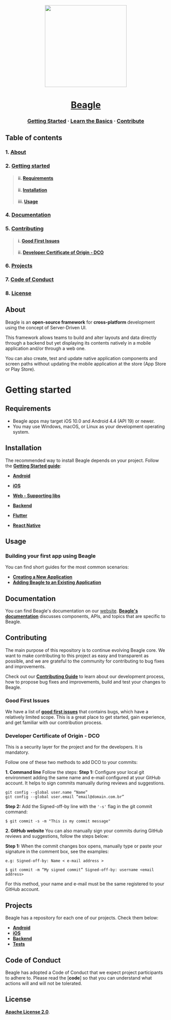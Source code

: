 <p align="center">
  <img src="https://gblobscdn.gitbook.com/spaces%2F-M-Qy7jZbUpzGRP5GbCZ%2Favatar.png" width="256" height="256" />
</p>

<h1 align="center">
  <a href="https://usebeagle.io/">
    Beagle
  </a>
</h1>


<h3 align="center">
  <a href="https://docs.usebeagle.io">Getting Started</a>
  <span> · </span>
  <a href="https://docs.usebeagle.io/get-started/using-beagle">Learn the Basics</a>
  <span> · </span>
  <a href="https://github.com/ZupIT/beagle/blob/main/CONTRIBUTING.md">Contribute</a>
</h3>

## **Table of contents**
### 1. [**About**](#About)
### 2. [**Getting started**](#Getting-started)
>#### ii. [**Requirements**](#Requirements)
>#### ii. [**Installation**](#Installing-Beagle)
>#### iii. [**Usage**](#Usage)
### 4. [**Documentation**](#-documentation)
### 5. [**Contributing**](#Contributing)
>#### i. [**Good First Issues**](#Good-First-Issues)
>#### ii. [**Developer Certificate of Origin - DCO**](#Developer-Certificate-of-Origin-DCO)
### 6. [**Projects**](#Projects)
### 7. [**Code of Conduct**](#code-of-conduct)
### 8. [**License**](#License)



## **About**
Beagle is an **open-source framework** for **cross-platform** development using the concept of Server-Driven UI.

This framework allows teams to build and alter layouts and data directly through a backend but yet displaying its contents natively in a mobile application and/or through a web one.

You can also create, test and update native application components and screen paths without updating the mobile application at the store (App Store or Play Store).

# **Getting started**

## **Requirements**

- Beagle apps may target iOS 10.0 and Android 4.4 (API 19) or newer. 
- You may use Windows, macOS, or Linux as your development operating system.

## **Installation**
The recommended way to install Beagle depends on your project.
Follow the [**Getting Started guide**](https://docs.usebeagle.io/get-started/installing-beagle):

- [**Android**](https://docs.usebeagle.io/v1.10/android/getting-started/)
- [**iOS**](https://docs.usebeagle.io/v1.10/ios/getting-started/)
- [**Web - Supporting libs**](https://docs.usebeagle.io/v1.10/web/libs/beagle-grpc-web/) 

- [**Backend**](https://docs.usebeagle.io/v1.10/backend/get-started/installing-beagle/)
- [**Flutter**](https://docs.usebeagle.io/v1.10/flutter/getting-started/)
- [**React Native**](https://docs.usebeagle.io/v1.10/react-native/react-native-installing/)

## **Usage**
### **Building your first app using Beagle**
You can find short guides for the most common scenarios:

- [**Creating a New Application**][new-app]
- [**Adding Beagle to an Existing Application**][existing]

[new-app]: https://docs.usebeagle.io/get-started/new-project
[existing]: https://docs.usebeagle.io/get-started/using-beagle

## **Documentation**

You can find Beagle's documentation on our [website][site].
[**Beagle's documentation**][b-docs] discusses components, APIs, and topics that are specific to Beagle. 

[site]: https://usebeagle.io/
[b-docs]: https://docs.usebeagle.io/

## **Contributing**

The main purpose of this repository is to continue evolving Beagle core. We want to make contributing to this project as easy and transparent as possible, and we are grateful to the community for contributing to bug fixes and improvements. 

Check out our [**Contributing Guide**][contribute] to learn about our development process, how to propose bug fixes and improvements, build and test your changes to Beagle.

[contribute]: https://github.com/ZupIT/beagle/blob/main/CONTRIBUTING.md

### **Good First Issues**

We have a list of [**good first issues**][gfi] that contains bugs, which have a relatively limited scope. This is a great place to get started, gain experience, and get familiar with our contribution process.

[gfi]: https://github.com/ZupIT/beagle/issues?q=is%3Aissue+is%3Aopen+label%3A%22good+first+issue%22

### **Developer Certificate of Origin - DCO**

 This is a security layer for the project and for the developers. It is mandatory.
 
 Follow one of these two methods to add DCO to your commits:
 
**1. Command line**
 Follow the steps: 
 **Step 1:** Configure your local git environment adding the same name and e-mail configured at your GitHub account. It helps to sign commits manually during reviews and suggestions.

 ```
git config --global user.name “Name”
git config --global user.email “email@domain.com.br”
```
**Step 2:** Add the Signed-off-by line with the `'-s'` flag in the git commit command:

```
$ git commit -s -m "This is my commit message"
```
**2. GitHub website**
You can also manually sign your commits during GitHub reviews and suggestions, follow the steps below: 

**Step 1:** When the commit changes box opens, manually type or paste your signature in the comment box, see the examples:
```
e.g: Signed-off-by: Name < e-mail address >
```
```
$ git commit -m “My signed commit” Signed-off-by: username <email address>
```
For this method, your name and e-mail must be the same registered to your GitHub account.

## **Projects**

Beagle has a repository for each one of our projects. Check them below: 
- [**Android**][android]
- [**iOS**][ios] 
- [**Backend**][backend] 
- [**Tests**][tests] 

 [android]: https://github.com/ZupIT/beagle-android
 [ios]: https://github.com/ZupIT/beagle-ios
 [Backend]: https://github.com/ZupIT/beagle-backend-kotlin
 [tests]: https://github.com/ZupIT/beagle-tests

## **Code of Conduct**

Beagle has adopted a Code of Conduct that we expect project participants to adhere to.
Please read the [**code**] so that you can understand what actions will and will not be tolerated.

[code]: https://github.com/ZupIT/beagle/blob/main/CODE_OF_CONDUCT.md

## **License**
[**Apache License 2.0**](https://github.com/ZupIT/beagle/blob/main/LICENSE.txt).
